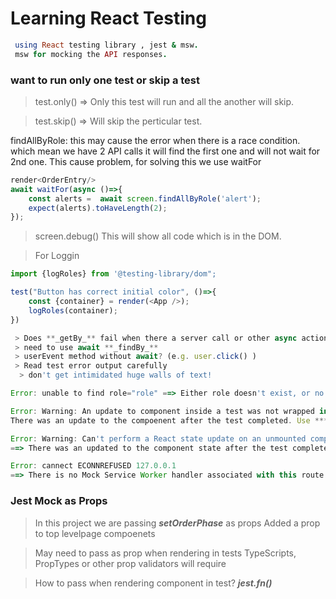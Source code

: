 # Learning React Testing

```ruby
 using React testing library , jest & msw.
 msw for mocking the API responses.
```

### want to run only one test or skip a test

> test.only() => Only this test will run and all the another will skip.

> test.skip() => Will skip the perticular test.

findAllByRole: this may cause the error when there is a race condition. which mean we have 2 API calls it will find the first one and will not wait for 2nd one.
This cause problem, for solving this we use waitFor

```js
render<OrderEntry/>
await waitFor(async ()=>{
    const alerts =  await screen.findAllByRole('alert');
    expect(alerts).toHaveLength(2);
});
```

> screen.debug()
> This will show all code which is in the DOM.

> For Loggin

```js
import {logRoles} from '@testing-library/dom";

test("Button has correct initial color", ()=>{
    const {container} = render(<App />);
    logRoles(container);
})
```

```js
 > Does **_getBy_** fail when there a server call or other async action?
 > need to use await **_findBy_**
 > userEvent method without await? (e.g. user.click() )
 > Read test error output carefully
  > don't get intimidated huge walls of text!

```

```js
Error: unable to find role="role" ==> Either role doesn't exist, or no element with that role that also matches name option. We can use scree.debug(); to see the dom element

```

```js
Error: Warning: An update to component inside a test was not wrapped in act (...)
There was an update to the compoenent after the test completed. Use ***useEffect*** cleanup and ***unmount()***
```

```js
Error: Warning: Can't perform a React state update on an unmounted component. This is no-op, but it indicates a memory leak in your application.
==> There was an updated to the component state after the test completed. Use ***useEffect*** cleanup and unmount()
```

```js
Error: cannect ECONNREFUSED 127.0.0.1
==> There is no Mock Service Worker handler associated with this route and method.
```

### Jest Mock as Props

> In this project we are passing **_setOrderPhase_** as props
> Added a prop to top levelpage compoenets

> May need to pass as prop when rendering in tests
> TypeScripts, PropTypes or other prop validators will require

> How to pass when rendering component in test?
> **_jest.fn()_**
